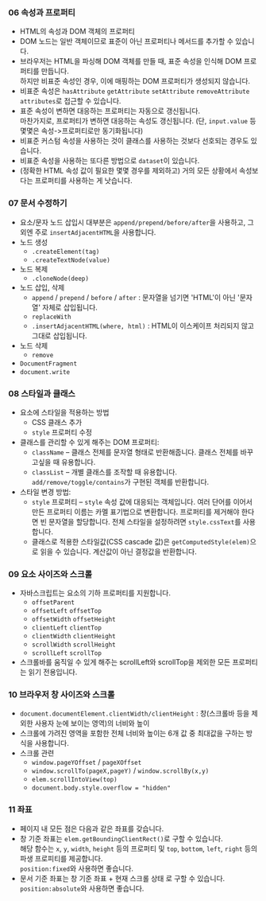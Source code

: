 ### 06 속성과 프로퍼티
- HTML의 속성과 DOM 객체의 프로퍼티
- DOM 노드는 일반 객체이므로 표준이 아닌 프로퍼티나 메서드를 추가할 수 있습니다.
- 브라우저는 HTML을 파싱해 DOM 객체를 만들 때, 표준 속성을 인식해 DOM 프로퍼티를 만듭니다.<br>
  하지만 비표준 속성인 경우, 이에 매핑하는 DOM 프로퍼티가 생성되지 않습니다.
- 비표준 속성은 `hasAttribute` `getAttribute` `setAttribute` `removeAttribute` `attributes`로 접근할 수 있습니다.
- 표준 속성이 변하면 대응하는 프로퍼티는 자동으로 갱신됩니다.<br>
  마찬가지로, 프로퍼티가 변하면 대응하는 속성도 갱신됩니다. (단, `input.value` 등 몇몇은 속성->프로퍼티로만 동기화됩니다)
- 비표준 커스텀 속성을 사용하는 것이 클래스를 사용하는 것보다 선호되는 경우도 있습니다.
- 비표준 속성을 사용하는 또다른 방법으로 `dataset`이 있습니다.
- (정확한 HTML 속성 값이 필요한 몇몇 경우를 제외하고) 거의 모든 상황에서 속성보다는 프로퍼티를 사용하는 게 낫습니다.

### 07 문서 수정하기
- 요소/문자 노드 삽입시 대부분은 `append/prepend/before/after`을 사용하고, 그 외엔 주로 `insertAdjacentHTML`을 사용합니다.
- 노드 생성
  - `.createElement(tag)`
  - `.createTextNode(value)`
- 노드 복제
  - `.cloneNode(deep)`
- 노드 삽입, 삭제
  - `append` / `prepend` / `before` / `after` : 문자열을 넘기면 'HTML'이 아닌 '문자열' 자체로 삽입됩니다.
  - `replaceWith`
  - `.insertAdjacentHTML(where, html)` : HTML이 이스케이프 처리되지 않고 그대로 삽입됩니다.
- 노드 삭제
  - `remove`
- `DocumentFragment`
- `document.write`

### 08 스타일과 클래스
- 요소에 스타일을 적용하는 방법
  - CSS 클래스 추가
  - `style` 프로퍼티 수정
- 클래스를 관리할 수 있게 해주는 DOM 프로퍼티:
  - `className` – 클래스 전체를 문자열 형태로 반환해줍니다. 클래스 전체를 바꾸고싶을 때 유용합니다.
  - `classList` – 개별 클래스를 조작할 때 유용합니다. `add/remove/toggle/contains`가 구현된 객체를 반환합니다. 
- 스타일 변경 방법:
  - `style` 프로퍼티 – `style` 속성 값에 대응되는 객체입니다. 
    여러 단어를 이어서 만든 프로퍼티 이름는 카멜 표기법으로 변환합니다. 
    프로퍼티를 제거해야 한다면 빈 문자열을 할당합니다. 전체 스타일을 설정하려면 `style.cssText`를 사용합니다.
  - 클래스로 적용한 스타일값(CSS cascade 값)은 `getComputedStyle(elem)`으로 읽을 수 있습니다.
    계산값이 아닌 결정값을 반환합니다.

### 09 요소 사이즈와 스크롤
- 자바스크립트는 요소의 기하 프로퍼티를 지원합니다.
  - `offsetParent`
  - `offsetLeft` `offsetTop`
  - `offsetWidth` `offsetHeight`
  - `clientLeft` `clientTop`
  - `clientWidth` `clientHeight`
  - `scrollWidth` `scrollHeight`
  - `scrollLeft` `scrollTop`
- 스크롤바를 움직일 수 있게 해주는 scrollLeft와 scrollTop을 제외한 모든 프로퍼티는 읽기 전용입니다.

### 10 브라우저 창 사이즈와 스크롤
- `document.documentElement.clientWidth/clientHeight` : 창(스크롤바 등을 제외한 사용자 눈에 보이는 영역)의 너비와 높이
- 스크롤에 가려진 영역을 포함한 전체 너비와 높이는 6개 값 중 최대값을 구하는 방식을 사용합니다.
- 스크롤 관련
  - `window.pageYOffset` / `pageXOffset`
  - `window.scrollTo(pageX,pageY)` / `window.scrollBy(x,y)`
  - `elem.scrollIntoView(top)`
  - `document.body.style.overflow = "hidden"`

### 11 좌표
- 페이지 내 모든 점은 다음과 같은 좌표를 갖습니다.
- 창 기준 좌표는 `elem.getBoundingClientRect()`로 구할 수 있습니다.  
  해당 함수는 `x`, `y`, `width`, `height` 등의 프로퍼티 및 `top`, `bottom`, `left`, `right` 등의 파생 프로피티를 제공합니다.  
  `position:fixed`와 사용하면 좋습니다.
- 문서 기준 좌표는 창 기준 좌표 + 현재 스크롤 상태 로 구할 수 있습니다.   
  `position:absolute`와 사용하면 좋습니다.
  
